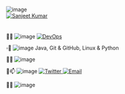 #
![image](https://user-images.githubusercontent.com/89514486/155876450-da698c96-3156-4ab8-ba33-8c7f7f211a60.png)             
<a href="https://github.com/Kumarsanjeet1">
         <img alt="Sanjeet Kumar" src="https://user-images.githubusercontent.com/89514486/155876155-3b0c8dbc-713d-4f68-92e0-ca0aa216095e.png">  </a>
     
#
🔹🌱 ![image](https://user-images.githubusercontent.com/89514486/155875478-9273a071-a655-45eb-9a96-8bf58af593b5.png) <a href="https://github.com/Kumarsanjeet1/DevOps"><img alt="DevOps" src="https://user-images.githubusercontent.com/89514486/155875418-79ab5e50-4a7a-4125-8ba5-66836195c9a5.png" > </a>


▫️🔭 ![image](https://user-images.githubusercontent.com/89514486/155875647-a13a5b05-77b2-4921-bf7e-ad60f112ab39.png) Java, Git & GitHub, Linux & Python 

🔸🤔 ![image](https://user-images.githubusercontent.com/89514486/155876645-de9ff14c-4178-430e-bb30-cb32108e6f8f.png)


🔹📫 ![image](https://user-images.githubusercontent.com/89514486/155876781-20bcda52-fb6b-4596-a884-3cb1282ea4ac.png)
<a href="https://twitter.com/Krsanjeets">
             <img alt="Twitter" src="https://user-images.githubusercontent.com/89514486/155877364-f3a64694-fcb1-4fb0-9fdb-d25492a0cbab.png"> </a>
         <a href="1sanjeetkumar13@gmail.com">
             <img alt="Email" src="https://user-images.githubusercontent.com/89514486/155877452-086088f1-4730-488c-a8ac-95228178af31.png"> </a>
             








🔸😄 ![image](https://user-images.githubusercontent.com/89514486/155876859-2a8ed36e-e438-474a-b1c4-1dc244c2b87d.png)


<!--![1f331](https://user-images.githubusercontent.com/89514486/155875457-0fe190d4-7155-44f2-8da2-f1f04644b214.png)

**Kumarsanjeet1/Kumarsanjeet1** is a ✨ _special_ ✨ repository because its `README.md` (this file) appears on your GitHub profile.

Here are some ideas to get you started:

- ...

- 👯 I’m looking to collaborate on ...
-  ...
- 💬 Ask me about ...

-  ...
- ⚡ Fun fact: ...
-->
